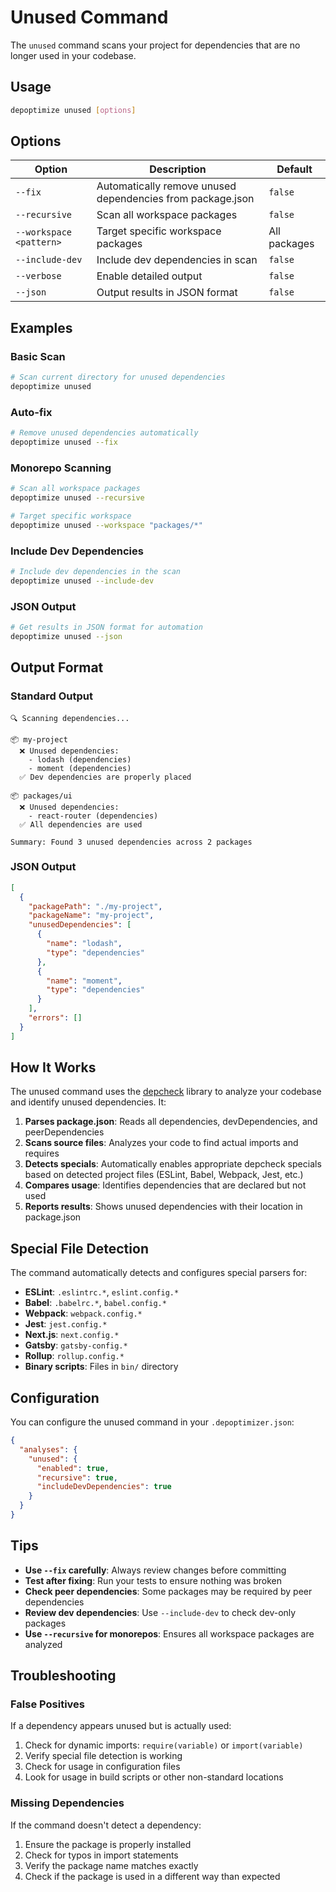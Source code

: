 # Unused Command

The `unused` command scans your project for dependencies that are no longer used in your codebase.

## Usage

```bash
depoptimize unused [options]
```

## Options

| Option | Description | Default |
|--------|-------------|---------|
| `--fix` | Automatically remove unused dependencies from package.json | `false` |
| `--recursive` | Scan all workspace packages | `false` |
| `--workspace <pattern>` | Target specific workspace packages | All packages |
| `--include-dev` | Include dev dependencies in scan | `false` |
| `--verbose` | Enable detailed output | `false` |
| `--json` | Output results in JSON format | `false` |

## Examples

### Basic Scan

```bash
# Scan current directory for unused dependencies
depoptimize unused
```

### Auto-fix

```bash
# Remove unused dependencies automatically
depoptimize unused --fix
```

### Monorepo Scanning

```bash
# Scan all workspace packages
depoptimize unused --recursive

# Target specific workspace
depoptimize unused --workspace "packages/*"
```

### Include Dev Dependencies

```bash
# Include dev dependencies in the scan
depoptimize unused --include-dev
```

### JSON Output

```bash
# Get results in JSON format for automation
depoptimize unused --json
```

## Output Format

### Standard Output

```
🔍 Scanning dependencies...

📦 my-project
  ❌ Unused dependencies:
    - lodash (dependencies)
    - moment (dependencies)
  ✅ Dev dependencies are properly placed

📦 packages/ui
  ❌ Unused dependencies:
    - react-router (dependencies)
  ✅ All dependencies are used

Summary: Found 3 unused dependencies across 2 packages
```

### JSON Output

```json
[
  {
    "packagePath": "./my-project",
    "packageName": "my-project",
    "unusedDependencies": [
      {
        "name": "lodash",
        "type": "dependencies"
      },
      {
        "name": "moment",
        "type": "dependencies"
      }
    ],
    "errors": []
  }
]
```

## How It Works

The unused command uses the [depcheck](https://github.com/depcheck/depcheck) library to analyze your codebase and identify unused dependencies. It:

1. **Parses package.json**: Reads all dependencies, devDependencies, and peerDependencies
2. **Scans source files**: Analyzes your code to find actual imports and requires
3. **Detects specials**: Automatically enables appropriate depcheck specials based on detected project files (ESLint, Babel, Webpack, Jest, etc.)
4. **Compares usage**: Identifies dependencies that are declared but not used
5. **Reports results**: Shows unused dependencies with their location in package.json

## Special File Detection

The command automatically detects and configures special parsers for:

- **ESLint**: `.eslintrc.*`, `eslint.config.*`
- **Babel**: `.babelrc.*`, `babel.config.*`
- **Webpack**: `webpack.config.*`
- **Jest**: `jest.config.*`
- **Next.js**: `next.config.*`
- **Gatsby**: `gatsby-config.*`
- **Rollup**: `rollup.config.*`
- **Binary scripts**: Files in `bin/` directory

## Configuration

You can configure the unused command in your `.depoptimizer.json`:

```json
{
  "analyses": {
    "unused": {
      "enabled": true,
      "recursive": true,
      "includeDevDependencies": true
    }
  }
}
```

## Tips

- **Use `--fix` carefully**: Always review changes before committing
- **Test after fixing**: Run your tests to ensure nothing was broken
- **Check peer dependencies**: Some packages may be required by peer dependencies
- **Review dev dependencies**: Use `--include-dev` to check dev-only packages
- **Use `--recursive` for monorepos**: Ensures all workspace packages are analyzed

## Troubleshooting

### False Positives

If a dependency appears unused but is actually used:

1. Check for dynamic imports: `require(variable)` or `import(variable)`
2. Verify special file detection is working
3. Check for usage in configuration files
4. Look for usage in build scripts or other non-standard locations

### Missing Dependencies

If the command doesn't detect a dependency:

1. Ensure the package is properly installed
2. Check for typos in import statements
3. Verify the package name matches exactly
4. Check if the package is used in a different way than expected

